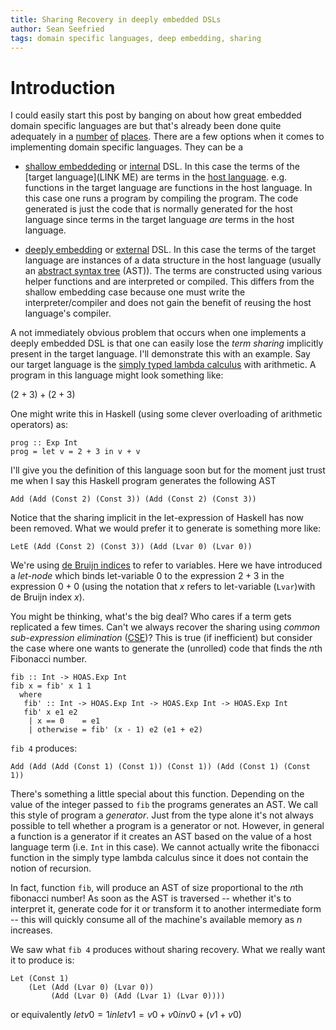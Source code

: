 ```yaml
---
title: Sharing Recovery in deeply embedded DSLs
author: Sean Seefried
tags: domain specific languages, deep embedding, sharing
---
```


# Introduction

I could easily start this post by banging on about how great embedded domain specific languages are but that's already been done quite adequately in a [number]() [of]() [places](). There are a few options when it comes to implementing domain specific languages. They can be a

* [shallow embeddeding]() or [internal]() DSL. In this case the terms of the [target language](LINK ME) are terms in the [host language](). e.g. functions in the target language are functions in the host language. In this case one runs a program by compiling the program. The code generated is just the code that is normally generated for the host language since terms in the target language *are* terms in the host language.

* [deeply embedding]() or [external]() DSL. In this case the terms of the target language are instances of a data structure in the host language (usually an [abstract syntax tree]() (AST)). The terms are constructed using various helper functions and are interpreted or compiled. This differs from the shallow embedding case because one must write the interpreter/compiler and does not gain the benefit of reusing the host language's compiler.

A not immediately obvious problem that occurs when one implements a deeply embedded DSL is that one can easily lose the *term sharing* implicitly present in the target language. I'll demonstrate this with an example. Say our target language is the [simply typed lambda calculus]() with arithmetic. A program
in this language might look something like:

$(2+3) + (2+3)$

One might write this in Haskell (using some clever overloading of arithmetic operators) as:

~~~{.haskell}
prog :: Exp Int
prog = let v = 2 + 3 in v + v
~~~

I'll give you the definition of this language soon but for the moment just trust me when I say this Haskell program generates the following AST

~~~{.haskell}
Add (Add (Const 2) (Const 3)) (Add (Const 2) (Const 3))
~~~

Notice that the sharing implicit in the let-expression of Haskell has now been removed. What we would prefer it to generate is something more like:

~~~{.haskell}
LetE (Add (Const 2) (Const 3)) (Add (Lvar 0) (Lvar 0))
~~~

We're using [de Bruijn indices]() to refer to variables. Here we have introduced a *let-node* which binds let-variable $0$ to the expression $2 + 3$ in the expression ${0} + {0}$ (using the notation that ${x}$ refers to let-variable (<code>Lvar</code>)with de Bruijn index $x$).

You might be thinking, what's the big deal? Who cares if a term gets replicated a few times. Can't we always recover the sharing using *common sub-expression elimination* ([CSE]())? This is true (if inefficient) but consider the case where one wants to generate the (unrolled) code that finds the $n$th Fibonacci number.

~~~{.haskell}
fib :: Int -> HOAS.Exp Int
fib x = fib' x 1 1
  where
   fib' :: Int -> HOAS.Exp Int -> HOAS.Exp Int -> HOAS.Exp Int
   fib' x e1 e2
    | x == 0    = e1
    | otherwise = fib' (x - 1) e2 (e1 + e2)
~~~

<code>fib 4</code> produces:

~~~{.haskell}
Add (Add (Add (Const 1) (Const 1)) (Const 1)) (Add (Const 1) (Const 1))
~~~

There's something a little special about this function. Depending on the value of the integer passed to <code>fib</code> the programs generates an AST. We call this style of program a *generator*. Just from the type alone it's not always possible to tell whether a program is a generator or not. However, in general a function is a generator if it creates an AST based on the value of a host language term (i.e. <code>Int</code> in this case). We cannot actually write the fibonacci function in the simply type lambda calculus since it does not contain the notion of recursion.

In fact, function <code>fib</code>, will produce an AST of size proportional to the $n$th fibonacci number! As soon as the AST is traversed -- whether it's to interpret it, generate code for it or transform it to another intermediate form -- this will quickly consume all of the machine's available memory as $n$ increases.

We saw what <code>fib 4</code> produces without sharing recovery. What we really want it to produce is:

~~~{.haskell}
Let (Const 1) 
    (Let (Add (Lvar 0) (Lvar 0)) 
         (Add (Lvar 0) (Add (Lvar 1) (Lvar 0))))
~~~

or equivalently $let v0 = 1 in let v1 = v0 + v0 in v0 + (v1 + v0)$



